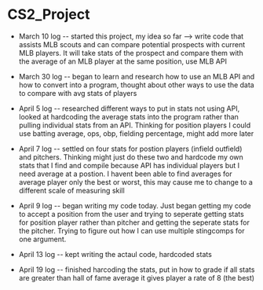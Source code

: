 # CS2_Project
- March 10 log -- started this project, my idea so far --> write code that assists MLB scouts and can compare potential prospects with current MLB players. It will take stats of the prospect and compare them with the average of an MLB player at the same position, use MLB API

- March 30 log -- began to learn and research how to use an MLB API and how to convert into a program, thought about other ways to use the data to compare with avg stats of players

- April 5 log -- researched different ways to put in stats not using API, looked at hardcoding the average stats into the program rather than pulling individual stats from an API. Thinking for position players I could use batting average, ops, obp, fielding percentage, might add more later

- April 7 log -- settled on four stats for postion players (infield outfield) and pitchers. Thinking might just do these two and hardcode my own stats that I find and compile because API has individual players but I need average at a postion. I havent been able to find averages for average player only the best or worst, this may cause me to change to a different scale of measuring skill
 
- April 9 log -- began writing my code today. Just began getting my code to accept a position from the user and trying to seperate getting stats for position player rather than pitcher and getting the seperate stats for the pitcher. Trying to figure out how I can use multiple stingcomps for one argument.

- April 13 log -- kept writing the actaul code, hardcoded stats

- April 19 log -- finished harcoding the stats, put in how to grade if all stats are greater than hall of fame average it gives player a rate of 8 (the best)
